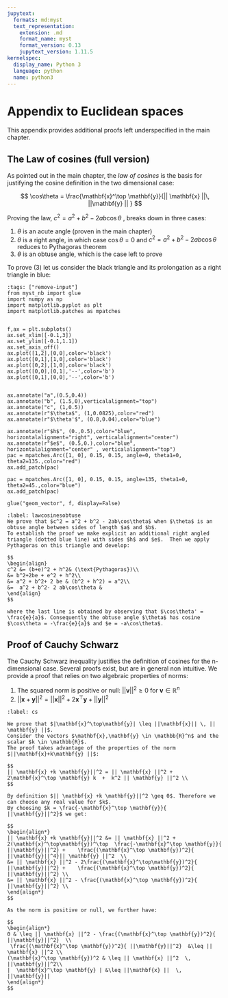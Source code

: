 ```yaml
---
jupytext:
  formats: md:myst
  text_representation:
    extension: .md
    format_name: myst
    format_version: 0.13
    jupytext_version: 1.11.5
kernelspec:
  display_name: Python 3
  language: python
  name: python3
---
```


# Appendix to Euclidean spaces

This appendix provides additional proofs left underspecified in the main chapter.

## The Law of cosines (full version)

As pointed out in the main chapter, the *law of cosines* is the basis for justifying the cosine definition in the two dimensional case:

$$
\cos\theta = \frac{\mathbf{x}^\top \mathbf{y}}{|| \mathbf{x} ||\, ||\mathbf{y} || }
$$

Proving the law, $c^2=a^2+b^2-2ab\cos\theta$ , breaks down in three cases:
1. $\theta$ is an acute angle (proven in the main chapter)
2. $\theta$ is a right angle, in which case $\cos\theta=0$ and $c^2=a^2+b^2-2ab\cos\theta$ reduces to Pythagoras theorem
3. $\theta$ is an obtuse angle, which is the case left to prove 


To prove (3) let us consider the black triangle and its prolongation as a right triangle in blue:

```{code-cell}
:tags: ["remove-input"]
from myst_nb import glue
import numpy as np
import matplotlib.pyplot as plt
import matplotlib.patches as mpatches


f,ax = plt.subplots()
ax.set_xlim([-0.1,3])
ax.set_ylim([-0.1,1.1])
ax.set_axis_off()
ax.plot([1,2],[0,0],color='black')
ax.plot([0,1],[1,0],color='black')
ax.plot([0,2],[1,0],color='black')
ax.plot([0,0],[0,1],'--',color='b')
ax.plot([0,1],[0,0],'--',color='b')


ax.annotate("a",(0.5,0.4))
ax.annotate("b", (1.5,0),verticalalignment="top")
ax.annotate("c", (1,0.5))
ax.annotate(r"$\theta$", (1,0.0825),color="red")
ax.annotate(r"$\theta'$", (0.8,0.04),color="blue")

ax.annotate(r"$h$", (0.,0.5),color="blue", horizontalalignment="right", verticalalignment="center")
ax.annotate(r"$e$", (0.5,0.),color="blue", horizontalalignment="center" , verticalalignment="top")
pac = mpatches.Arc([1, 0], 0.15, 0.15, angle=0, theta1=0, theta2=135.,color="red")
ax.add_patch(pac)

pac = mpatches.Arc([1, 0], 0.15, 0.15, angle=135, theta1=0, theta2=45.,color="blue")
ax.add_patch(pac)

glue("geom_vector", f, display=False)
```

````{prf:lemma} Law of Cosines, obtuse angle case
:label: lawcosinesobtuse
We prove that $c^2 = a^2 + b^2 - 2ab\cos\theta$ when $\theta$ is an obtuse angle between sides of length $a$ and $b$.
To establish the proof we make explicit an additional right angled triangle (dotted blue line) with sides $h$ and $e$.  Then we apply Pythagoras on this triangle and develop:

$$
\begin{align}
c^2 &= (b+e)^2 + h^2& (\text{Pythagoras})\\
&= b^2+2be + e^2 + h^2\\
&= a^2 + b^2+ 2 be & (b^2 + h^2) = a^2\\
&=  a^2 + b^2- 2 ab\cos\theta &
\end{align}
$$

where the last line is obtained by observing that $\cos\theta' = \frac{e}{a}$. Consequently the obtuse angle $\theta$ has cosine $\cos\theta = -\frac{e}{a}$ and $e = -a\cos\theta$.
````




## Proof of Cauchy Schwarz

The Cauchy Schwarz inequality justifies the definition of cosines for the n-dimensional case.
Several proofs exist, but are in general non intuitive. We provide a proof that relies on two algebraic properties
of norms:

1. The squared norm is positive or null:  $||\mathbf{v}||^2\geq 0$ for $\mathbf{v} \in \mathbb{R}^n$
2. $||\mathbf{x}+\mathbf{y}||^2  = || \mathbf{x} ||^2 + 2\mathbf{x}^\top \mathbf{y} + ||\mathbf{y}||^2$

````{prf:theorem} Cauchy Schwarz
:label: cs

We prove that $|\mathbf{x}^\top\mathbf{y}| \leq ||\mathbf{x}|| \, || \mathbf{y} ||$. 
Consider the vectors $\mathbf{x},\mathbf{y} \in \mathbb{R}^n$ and the scalar $k \in \mathbb{R}$.
The proof takes advantage of the properties of the norm $||\mathbf{x}+k\mathbf{y} ||$:

$$
|| \mathbf{x} +k \mathbf{y}||^2 = || \mathbf{x} ||^2 + 2\mathbf{x}^\top \mathbf{y} k  +  k^2 || \mathbf{y} ||^2 \\
$$

By definition $|| \mathbf{x} +k \mathbf{y}||^2 \geq 0$. Therefore we can choose any real value for $k$.
By choosing $k = \frac{-\mathbf{x}^\top \mathbf{y}}{ ||\mathbf{y}||^2}$ we get:

$$
\begin{align*}
|| \mathbf{x} +k \mathbf{y}||^2 &= || \mathbf{x} ||^2 + 2(\mathbf{x}^\top\mathbf{y})^\top  \frac{-\mathbf{x}^\top \mathbf{y}}{ ||\mathbf{y}||^2} +    \frac{(\mathbf{x}^\top \mathbf{y})^2}{ ||\mathbf{y}||^4}|| \mathbf{y} ||^2  \\
&= || \mathbf{x} ||^2 - 2\frac{(\mathbf{x}^\top\mathbf{y})^2}{ ||\mathbf{y}||^2} +    \frac{(\mathbf{x}^\top \mathbf{y})^2}{ ||\mathbf{y}||^2} \\
&= || \mathbf{x} ||^2 - \frac{(\mathbf{x}^\top \mathbf{y})^2}{ ||\mathbf{y}||^2} \\
\end{align*}
$$

As the norm is positive or null, we further have:

$$
\begin{align*}
0 & \leq || \mathbf{x} ||^2 - \frac{(\mathbf{x}^\top \mathbf{y})^2}{ ||\mathbf{y}||^2}  \\ 
 \frac{(\mathbf{x}^\top \mathbf{y})^2}{ ||\mathbf{y}||^2}  &\leq || \mathbf{x} ||^2 \\
(\mathbf{x}^\top \mathbf{y})^2 & \leq || \mathbf{x} ||^2  \, ||\mathbf{y}||^2\\
|  \mathbf{x}^\top \mathbf{y} | &\leq ||\mathbf{x} ||  \, ||\mathbf{y}||
\end{align*}
$$



````
